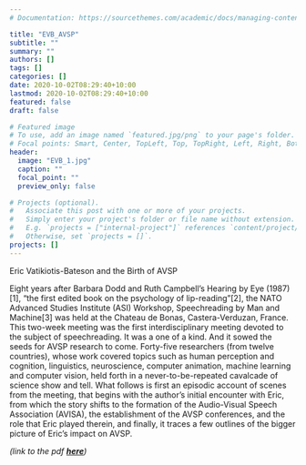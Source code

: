 ```yaml
---
# Documentation: https://sourcethemes.com/academic/docs/managing-content/

title: "EVB_AVSP"
subtitle: ""
summary: ""
authors: []
tags: []
categories: []
date: 2020-10-02T08:29:40+10:00
lastmod: 2020-10-02T08:29:40+10:00
featured: false
draft: false

# Featured image
# To use, add an image named `featured.jpg/png` to your page's folder.
# Focal points: Smart, Center, TopLeft, Top, TopRight, Left, Right, BottomLeft, Bottom, BottomRight.
header:
  image: "EVB_1.jpg"
  caption: ""
  focal_point: ""
  preview_only: false

# Projects (optional).
#   Associate this post with one or more of your projects.
#   Simply enter your project's folder or file name without extension.
#   E.g. `projects = ["internal-project"]` references `content/project/deep-learning/index.md`.
#   Otherwise, set `projects = []`.
projects: []
---
```


Eric Vatikiotis-Bateson and the Birth of AVSP

Eight years after Barbara Dodd and Ruth Campbell’s Hearing by Eye (1987)[1], “the first edited book on the psychology of lip-reading”[2], the NATO Advanced Studies Institute (ASI) Workshop, Speechreading by Man and Machine[3] was held at the Chateau de Bonas, Castera-Verduzan, France. This two-week meeting was the first interdisciplinary meeting devoted to the subject of speechreading. It was a one of a kind. And it sowed the seeds for AVSP research to come. Forty-five researchers (from twelve countries), whose work covered topics such as human perception and cognition, linguistics, neuroscience, computer animation, machine learning and computer vision, held forth in a never-to-be-repeated cavalcade of science show and tell. What follows is first an episodic account of scenes from the meeting, that begins with the author’s initial encounter with Eric, from which the story shifts to the formation of the Audio-Visual Speech Association (AVISA), the establishment of the AVSP conferences, and the role that Eric played therein, and finally, it traces a few outlines of the bigger picture of Eric’s impact on AVSP.

<p><em>(link to the pdf <strong><a href="../wp-content/uploads/2017/07/EricVB_AVISAAVSP_final.pdf">here</a></strong>)</em></p>